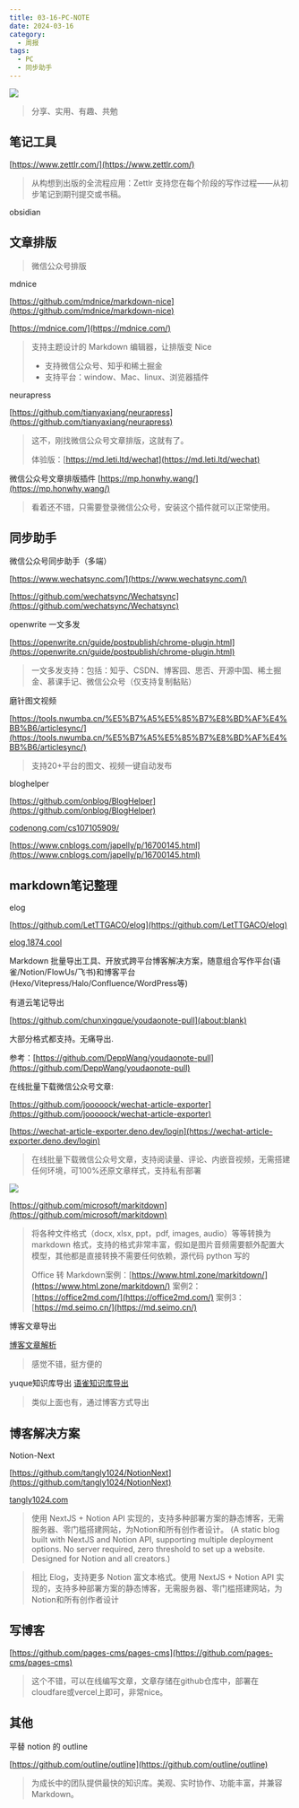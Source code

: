 ```yaml
---
title: 03-16-PC-NOTE
date: 2024-03-16
category:
  - 周报
tags:
  - PC
  - 同步助手
---
```

![](https://img.nnxx.me/file/5a500390f31add8c94c98.jpg)

> 分享、实用、有趣、共勉

## 笔记工具

[https://www.zettlr.com/](https://www.zettlr.com/)
>从构想到出版的全流程应用：Zettlr 支持您在每个阶段的写作过程——从初步笔记到期刊提交或书稿。


obsidian


## 文章排版
>微信公众号排版


mdnice

[https://github.com/mdnice/markdown-nice](https://github.com/mdnice/markdown-nice)

[https://mdnice.com/](https://mdnice.com/)
>支持主题设计的 Markdown 编辑器，让排版变 Nice
>- 支持微信公众号、知乎和稀土掘金
>- 支持平台：window、Mac、linux、浏览器插件


neurapress

[https://github.com/tianyaxiang/neurapress](https://github.com/tianyaxiang/neurapress)
>这不，刚找微信公众号文章排版，这就有了。
>
>体验版：[https://md.leti.ltd/wechat](https://md.leti.ltd/wechat)


微信公众号文章排版插件
[https://mp.honwhy.wang/](https://mp.honwhy.wang/)
>看着还不错，只需要登录微信公众号，安装这个插件就可以正常使用。



## 同步助手


微信公众号同步助手（多端）

[https://www.wechatsync.com/](https://www.wechatsync.com/)

[https://github.com/wechatsync/Wechatsync](https://github.com/wechatsync/Wechatsync)


openwrite 一文多发

[https://openwrite.cn/guide/postpublish/chrome-plugin.html](https://openwrite.cn/guide/postpublish/chrome-plugin.html)

>一文多发支持：包括：知乎、CSDN、博客园、思否、开源中国、稀土掘金、慕课手记、微信公众号（仅支持复制黏贴）



磨针图文视频

[https://tools.nwumba.cn/%E5%B7%A5%E5%85%B7%E8%BD%AF%E4%BB%B6/articlesync/](https://tools.nwumba.cn/%E5%B7%A5%E5%85%B7%E8%BD%AF%E4%BB%B6/articlesync/)
> 支持20+平台的图文、视频一键自动发布


bloghelper

[https://github.com/onblog/BlogHelper](https://github.com/onblog/BlogHelper)

[codenong.com/cs107105909/](codenong.com/cs107105909/)

[https://www.cnblogs.com/japelly/p/16700145.html](https://www.cnblogs.com/japelly/p/16700145.html)




## markdown笔记整理

elog

[https://github.com/LetTTGACO/elog](https://github.com/LetTTGACO/elog)

[elog.1874.cool](https://elog.1874.cool/)

Markdown 批量导出工具、开放式跨平台博客解决方案，随意组合写作平台(语雀/Notion/FlowUs/飞书)和博客平台(Hexo/Vitepress/Halo/Confluence/WordPress等)

有道云笔记导出

[https://github.com/chunxingque/youdaonote-pull](about:blank)

大部分格式都支持。无痛导出.

参考：[https://github.com/DeppWang/youdaonote-pull](https://github.com/DeppWang/youdaonote-pull)



在线批量下载微信公众号文章:

[https://github.com/jooooock/wechat-article-exporter](https://github.com/jooooock/wechat-article-exporter)

[https://wechat-article-exporter.deno.dev/login](https://wechat-article-exporter.deno.dev/login)

>在线批量下载微信公众号文章，支持阅读量、评论、内嵌音视频，无需搭建任何环境，可100%还原文章样式，支持私有部署

![](https://github.com/jooooock/wechat-article-exporter/raw/master/assets/config-private-proxy.png)


[https://github.com/microsoft/markitdown](https://github.com/microsoft/markitdown)

>将各种文件格式（docx, xlsx, ppt，pdf, images, audio）等等转换为 markdown 格式，支持的格式非常丰富，假如是图片音频需要额外配置大模型，其他都是直接转换不需要任何依赖，源代码 python 写的
>
> Office 转 Markdown案例：[https://www.html.zone/markitdown/](https://www.html.zone/markitdown/)
>案例2：[https://office2md.com/](https://office2md.com/)
>案例3：[https://md.seimo.cn/](https://md.seimo.cn/)


博客文章导出

[博客文章解析](https://mark.cuckooing.cn/)
>感觉不错，挺方便的

yuque知识库导出
[语雀知识库导出](https://md.cuckooing.cn/)
>类似上面也有，通过博客方式导出






## 博客解决方案


Notion-Next 

[https://github.com/tangly1024/NotionNext](https://github.com/tangly1024/NotionNext)

[tangly1024.com](https://tangly1024.com/)

>使用 NextJS + Notion API 实现的，支持多种部署方案的静态博客，无需服务器、零门槛搭建网站，为Notion和所有创作者设计。 (A static blog built with NextJS and Notion API, supporting multiple deployment options. No server required, zero threshold to set up a website. Designed for Notion and all creators.)

>相比 Elog，支持更多 Notion 富文本格式。使用 NextJS + Notion API 实现的，支持多种部署方案的静态博客，无需服务器、零门槛搭建网站，为Notion和所有创作者设计



## 写博客

[https://github.com/pages-cms/pages-cms](https://github.com/pages-cms/pages-cms)
>这个不错，可以在线编写文章，文章存储在github仓库中，部署在cloudfare或vercel上即可，非常nice。



## 其他

平替 notion   的 outline

[https://github.com/outline/outline](https://github.com/outline/outline)
>为成长中的团队提供最快的知识库。美观、实时协作、功能丰富，并兼容Markdown。